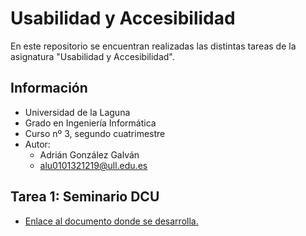 # Usabilidad y Accesibilidad
En este repositorio se encuentran realizadas las distintas tareas de la asignatura "Usabilidad y Accesibilidad".

## Información
- Universidad de la Laguna
- Grado en Ingeniería Informática 
- Curso nº 3, segundo cuatrimestre
- Autor:
  - Adrián González Galván
  - alu0101321219@ull.edu.es

## Tarea 1: Seminario DCU
- [Enlace al documento donde se desarrolla.](https://docs.google.com/document/d/1IiCimpnO43lct76sAcYCpZ_qZgNoAimc4LIq8LAmAaQ/edit?usp=sharing)
